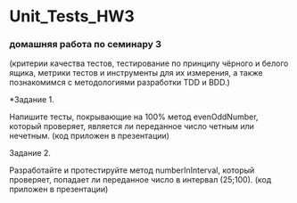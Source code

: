 # Unit_Tests_HW3
### домашняя работа по семинару 3
(критерии качества тестов, тестирование по принципу чёрного и белого ящика, метрики тестов и инструменты для их измерения, а также познакомимся с методологиями разработки TDD и BDD.)


*Задание 1.

Напишите тесты, покрывающие на 100% метод evenOddNumber, который проверяет, является ли переданное число четным или нечетным. (код приложен в презентации)

Задание 2.

Разработайте и протестируйте метод numberInInterval, который проверяет, попадает ли переданное число в интервал (25;100). (код приложен в презентации)